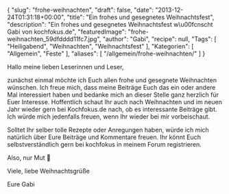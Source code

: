 {
    "slug": "frohe-weihnachten",
    "draft": false,
    "date": "2013-12-24T01:31:18+00:00",
    "title": "Ein frohes und gesegnetes Weihnachtsfest",
    "description": "Ein frohes und gesegnetes Weihnachtsfest w\u00fcnscht Gabi von kochfokus.de",
    "featuredImage": "frohe-weihnachten_59dfdddd11fc7.jpg",
    "author": "Gabi",
    "recipe": null,
    "Tags": [
        "Heiligabend",
        "Weihnachten",
        "Weihnachtsfest"
    ],
    "Kategorien": [
        "Allgemein",
        "Feste"
    ],
    "aliases": [
        "\/allgemein\/frohe-weihnachten\/"
    ]
}

<span class="embed-youtube" style="text-align:center; display: block;"></span>

Hallo meine lieben Leserinnen und Leser,

zunächst einmal möchte ich Euch allen frohe und gesegnete Weihnachten wünschen. Ich freue mich, dass meine Beiträge Euch das ein oder andere Mal interessiert haben und bedanke mich an dieser Stelle ganz herzlich für Euer Interesse. Hoffentlich schaut Ihr auch nach Weihnachten und im neuen Jahr wieder gern bei Kochfokus.de nach, ob es interessante Beiträge gibt. Ich würde mich jedenfalls freuen, wenn Ihr wieder bei mir vorbeischaut.

Solltet Ihr selber tolle Rezepte oder Anregungen haben, würde ich mich natürlich über Eure Beiträge und Kommentare freuen. Ihr könnt Euch selbstverständlich gern bei kochfokus in meinem Forum registrieren.

Also, nur Mut 🙂

Viele, liebe Weihnachtsgrüße

Eure Gabi